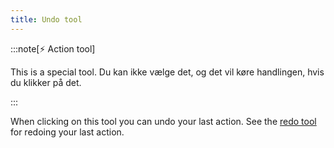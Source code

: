 ```yaml
---
title: Undo tool
---
```


:::note[⚡ Action tool]

This is a special tool.
Du kan ikke vælge det, og det vil køre handlingen, hvis du klikker på det.

:::

When clicking on this tool you can undo your last action.
See the [redo tool](../redo) for redoing your last action.
